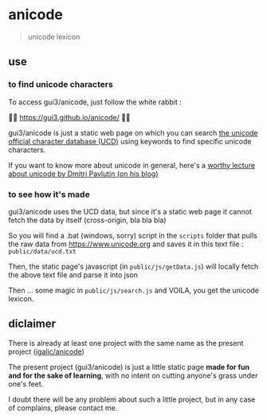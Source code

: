 # anicode

> unicode lexicon

## use

### to find unicode characters

To access gui3/anicode, just follow the white rabbit :

🐰🐰 https://gui3.github.io/anicode/ 🐰🐰

gui3/anicode is just a static web page
on which you can search 
[the unicode official character database (UCD)](https://www.unicode.org/Public/UCD/latest/ucd/UnicodeData.txt)
using keywords to find specific unicode characters.

If you want to know more about unicode in general,
here's a [worthy lecture about unicode by Dmitri Pavlutin (on his blog)](https://dmitripavlutin.com/what-every-javascript-developer-should-know-about-unicode/)

### to see how it's made

gui3/anicode uses the UCD data,
but since it's a static web page
it cannot fetch the data by itself (cross-origin, bla bla bla)

So you will find a .bat (windows, sorry) script in the `scripts` folder
that pulls the raw data from https://www.unicode.org
and saves it in this text file : `public/data/ucd.txt`

Then, the static page's javascript (in `public/js/getData.js`)
will locally fetch the above text file
and parse it into json

Then ... some magic in `public/js/search.js` and VOILA,
you get the unicode lexicon.


## diclaimer

There is already at least one project
with the same name as the present project ([igalic/anicode](https://github.com/igalic/anicode))

The present project (gui3/anicode)
is just a little static page **made for fun
and for the sake of learning**,
with no intent on cutting anyone's grass under one's feet.

I doubt there will be any problem about such a little project,
but in any case of complains, please contact me.

